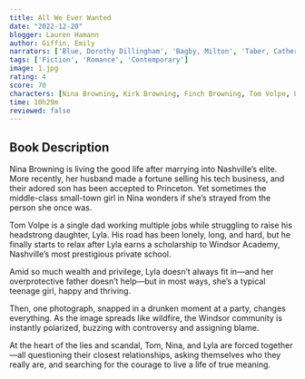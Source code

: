```yaml
---
title: All We Ever Wanted
date: "2022-12-20"
blogger: Lauren Hamann
author: Giffin, Emily
narrators: ['Blue, Dorothy Dillingham', 'Bagby, Milton', 'Taber, Catherine']
tags: ['Fiction', 'Romance', 'Contemporary']
image: 1.jpg
rating: 4
score: 70
characters: [Nina Browning, Kirk Browning, Finch Browning, Tom Volpe, Lyla Volpe]
time: 10h29m
reviewed: false
---
```


## Book Description

Nina Browning is living the good life after marrying into Nashville’s elite. More recently, her husband made a fortune selling his tech business, and their adored son has been accepted to Princeton. Yet sometimes the middle-class small-town girl in Nina wonders if she’s strayed from the person she once was.

Tom Volpe is a single dad working multiple jobs while struggling to raise his headstrong daughter, Lyla. His road has been lonely, long, and hard, but he finally starts to relax after Lyla earns a scholarship to Windsor Academy, Nashville’s most prestigious private school.

Amid so much wealth and privilege, Lyla doesn’t always fit in—and her overprotective father doesn’t help—but in most ways, she’s a typical teenage girl, happy and thriving.

Then, one photograph, snapped in a drunken moment at a party, changes everything. As the image spreads like wildfire, the Windsor community is instantly polarized, buzzing with controversy and assigning blame.

At the heart of the lies and scandal, Tom, Nina, and Lyla are forced together—all questioning their closest relationships, asking themselves who they really are, and searching for the courage to live a life of true meaning.